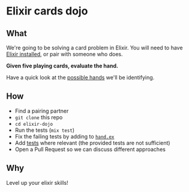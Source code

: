 # Elixir cards dojo

## What

We're going to be solving a card problem in Elixir.
You will need to have [Elixir installed](https://github.com/dwyl/learn-elixir#how),
or pair with someone who does.

**Given five playing cards, evaluate the hand.**

Have a quick look at the [possible hands](card-hands.md) we'll be identifying.

## How

* Find a pairing partner
* `git clone` this repo
* `cd elixir-dojo`
* Run the tests (`mix test`)
* Fix the failing tests by adding to [`hand.ex`](/lib/dojo/hand.ex)
* Add [tests](/test/dojo) where relevant (the provided tests are not sufficient)
* Open a Pull Request so we can discuss different approaches

## Why

Level up your elixir skills!
